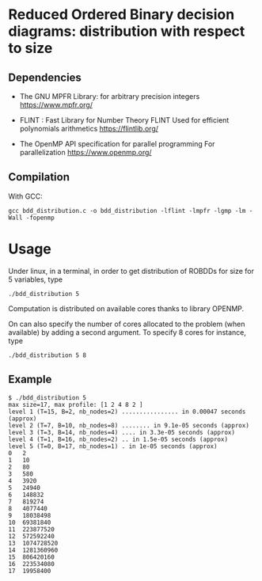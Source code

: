 # Reduced Ordered Binary decision diagrams: distribution with respect to size 

## Dependencies

- The GNU MPFR Library: for arbitrary precision integers
  https://www.mpfr.org/

- FLINT : Fast Library for Number Theory FLINT
  Used for efficient polynomials arithmetics
  https://flintlib.org/

- The OpenMP API specification for parallel programming
  For parallelization 
  https://www.openmp.org/

## Compilation
With GCC:
```
gcc bdd_distribution.c -o bdd_distribution -lflint -lmpfr -lgmp -lm -Wall -fopenmp
```

# Usage
Under linux, in a terminal, in order to get distribution of ROBDDs for size for 5 variables, type 
```
./bdd_distribution 5
```
Computation is distributed on available cores thanks to library OPENMP.

On can also specify the number of cores allocated to the problem (when available) by adding a second argument. To specify 8 cores for instance, type

```
./bdd_distribution 5 8
```

## Example
```
$ ./bdd_distribution 5
max size=17, max profile: [1 2 4 8 2 ]
level 1 (T=15, B=2, nb_nodes=2) ................ in 0.00047 seconds (approx)
level 2 (T=7, B=10, nb_nodes=8) ........ in 9.1e-05 seconds (approx)
level 3 (T=3, B=14, nb_nodes=4) .... in 3.3e-05 seconds (approx)
level 4 (T=1, B=16, nb_nodes=2) .. in 1.5e-05 seconds (approx)
level 5 (T=0, B=17, nb_nodes=1) . in 1e-05 seconds (approx)
0	2
1	10
2	80
3	580
4	3920
5	24940
6	148832
7	819274
8	4077440
9	18038498
10	69381840
11	223877520
12	572592240
13	1074728520
14	1281360960
15	806420160
16	223534080
17	19958400
```
